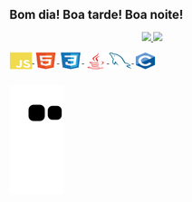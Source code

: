 ## Bom dia! Boa tarde! Boa noite!

<div align="center">
  <a href="https://github.com/BrunoHenriquee">
  <img height="150em" src="https://github-readme-stats.vercel.app/api?username=BrunoHenriquee&show_icons=true&theme=dracula&include_all_commits=true&count_private=true"/>
  <img height="150em" src="https://github-readme-stats.vercel.app/api/top-langs/?username=BrunoHenriquee&layout=compact&langs_count=7&theme=dracula"/>
</div>
<div style="display: inline_block"><br>
<img align="center" alt="Bruno-Js" height="30" width="40" src="https://raw.githubusercontent.com/devicons/devicon/master/icons/javascript/javascript-plain.svg">
<img align="center" alt="Bruno-HTML" height="30" width="40" src="https://raw.githubusercontent.com/devicons/devicon/master/icons/html5/html5-original.svg">
<img align="center" alt="Bruno-CSS" height="30" width="40" src="https://raw.githubusercontent.com/devicons/devicon/master/icons/css3/css3-original.svg">
<img align="center" alt="Bruno-Java" height="30" width="40" src="https://raw.githubusercontent.com/devicons/devicon/master/icons/java/java-plain.svg">
<img align="center" alt="Bruno-MySQL" height="30" width="40" src="https://raw.githubusercontent.com/devicons/devicon/master/icons/mysql/mysql-original.svg">
<img align="center" alt="Bruno-C" height="30" width="40" src="https://raw.githubusercontent.com/devicons/devicon/master/icons/c/c-original.svg">
</div>
  
  ##
 
<div> 
 
  ![Snake animation](https://github.com/BrunoHenriquee/BrunoHenriquee/blob/output/github-contribution-grid-snake.svg)
 
</div>
